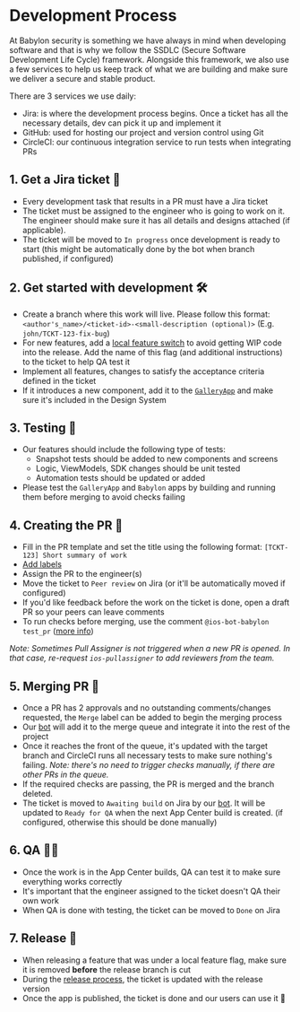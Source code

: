 # Development Process

At Babylon security is something we have always in mind when developing software and that is why we follow the SSDLC (Secure Software Development Life Cycle) framework.
Alongside this framework, we also use a few services to help us keep track of what we are building and make sure we deliver a secure and stable product.


There are 3 services we use daily:

- Jira: is where the development process begins. Once a ticket has all the necessary details, dev can pick it up and implement it <!-- TODO: [CNSMR-3230] link to Jira article -->
- GitHub: used for hosting our project and version control using Git
- CircleCI: our continuous integration service to run tests when integrating PRs <!-- TODO: [CNSMR-xxxx] link to CircleCI article -->

## 1. Get a Jira ticket 🎫

- Every development task that results in a PR must have a Jira ticket
- The ticket must be assigned to the engineer who is going to work on it. The engineer should make sure it has all details and designs attached (if applicable).
- The ticket will be moved to `In progress` once development is ready to start (this might be automatically done by the bot when branch published, if configured)

## 2. Get started with development 🛠

- Create a branch where this work will live. Please follow this format: `<author's_name>/<ticket-id>-<small-description (optional)>` (E.g. `john/TCKT-123-fix-bug`)
- For new features, add a [local feature switch](https://github.com/babylonhealth/ios-playbook/blob/master/Cookbook/Technical-Documents/FeatureSwitches.md) to avoid getting WIP code into the release. Add the name of this flag (and additional instructions) to the ticket to help QA test it
- Implement all features, changes to satisfy the acceptance criteria defined in the ticket
- If it introduces a new component, add it to the [`GalleryApp`](https://install.appcenter.ms/orgs/Babylon-Health-1/apps/Gallery) and make sure it's included in the Design System

## 3. Testing 🧪 <!-- TODO: [CNSMR-3195] link to testing article -->

- Our features should include the following type of tests:
  - Snapshot tests should be added to new components and screens
  - Logic, ViewModels, SDK changes should be unit tested
  - Automation tests should be updated or added
- Please test the `GalleryApp` and `Babylon` apps by building and running them before merging to avoid checks failing

## 4. Creating the PR 📝

- Fill in the PR template and set the title using the following format: `[TCKT-123] Short summary of work`
- [Add labels](https://github.com/babylonhealth/ios-playbook/blob/master/Cookbook/Technical-Documents/LabelsInPRs.md)
- Assign the PR to the engineer(s)
- Move the ticket to `Peer review` on Jira (or it'll be automatically moved if configured)
- If you'd like feedback before the work on the ticket is done, open a draft PR so your peers can leave comments
- To run checks before merging, use the comment `@ios-bot-babylon test_pr` ([more info](https://github.com/babylonhealth/ios-playbook/blob/master/Cookbook/Technical-Documents/SlackCIIntegration.md))

_Note: Sometimes Pull Assigner is not triggered when a new PR is opened. In that case, re-request `ios-pullassigner` to add reviewers from the team._

## 5. Merging PR 🚦

- Once a PR has 2 approvals and no outstanding comments/changes requested, the `Merge` label can be added to begin the merging process
- Our [bot](https://github.com/babylonhealth/Wall-E) will add it to the merge queue and integrate it into the rest of the project
- Once it reaches the front of the queue, it's updated with the target branch and CircleCI runs all necessary tests to make sure nothing's failing. _Note: there's no need to trigger checks manually, if there are other PRs in the queue._ <!-- TODO: [CNSMR-3231] link to Wall-E article -->
- If the required checks are passing, the PR is merged and the branch deleted.
- The ticket is moved to `Awaiting build` on Jira by our [bot](https://github.com/babylonhealth/Stevenson). It will be updated to `Ready for QA` when the next App Center build is created. (if configured, otherwise this should be done manually)

## 6. QA 🧑‍💻

- Once the work is in the App Center builds, QA can test it to make sure everything works correctly
- It's important that the engineer assigned to the ticket doesn't QA their own work
- When QA is done with testing, the ticket can be moved to `Done` on Jira

## 7. Release 🚢

- When releasing a feature that was under a local feature flag, make sure it is removed **before** the release branch is cut
- During the [release process](https://github.com/babylonhealth/ios-playbook/blob/master/Cookbook/Technical-Documents/ReleaseProcess.md), the ticket is updated with the release version
- Once the app is published, the ticket is done and our users can use it 🚀
